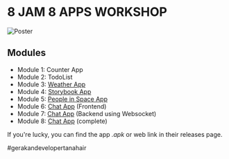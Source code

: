 # 8 JAM 8 APPS WORKSHOP

![Poster](https://user-images.githubusercontent.com/60868965/231306815-23be58d0-49bf-4676-b448-2cb83f695e79.jpg)

## Modules

- Module 1: Counter App
- Module 2: TodoList
- Module 3: [Weather App](https://github.com/LapanApps/app_weather)
- Module 4: [Storybook App](https://github.com/LapanApps/app_storybook)
- Module 5: [People in Space App](https://github.com/LapanApps/people-in-space-aiman)
- Module 6: [Chat App](https://github.com/LapanApps/chat_app_starter) (Frontend)
- Module 7: [Chat App](https://github.com/LapanApps/node-server-websockets-chat) (Backend using Websocket)
- Module 8: [Chat App](https://github.com/LapanApps/app_chat) (complete)

If you're lucky, you can find the app _.apk_ or web link in their releases page.

#gerakandevelopertanahair
